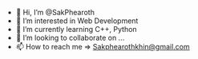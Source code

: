 - 👋 Hi, I’m @SakPhearoth
- 👀 I’m interested in Web Development
- 🌱 I’m currently learning C++, Python
- 💞️ I’m looking to collaborate on ...
- 📫 How to reach me => Sakphearothkhin@gmail.com

<!---
SakPhearoth/SakPhearoth is a ✨ special ✨ repository because its `README.md` (this file) appears on your GitHub profile.
You can click the Preview link to take a look at your changes.
--->
